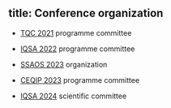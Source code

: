 title: Conference organization
---


* [TQC 2021](tqc) programme committee

* [IQSA 2022](iqsa2022) programme committee

* [SSAOS 2023](ssaos23) organization     

* [CEQIP 2023](ceqip23)  programme committee    

* [IQSA 2024](https://clea.research.vub.be/iqsa-2024) scientific committee   




